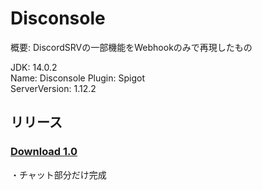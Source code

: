 # Disconsole
概要: DiscordSRVの一部機能をWebhookのみで再現したもの  
  
JDK: 14.0.2  
Name: Disconsole
Plugin: Spigot  
ServerVersion: 1.12.2  
  
## リリース
### [Download 1.0](https://github.com/Minidon0413/downloads/Disconsole-1.0.jar)  
・チャット部分だけ完成
